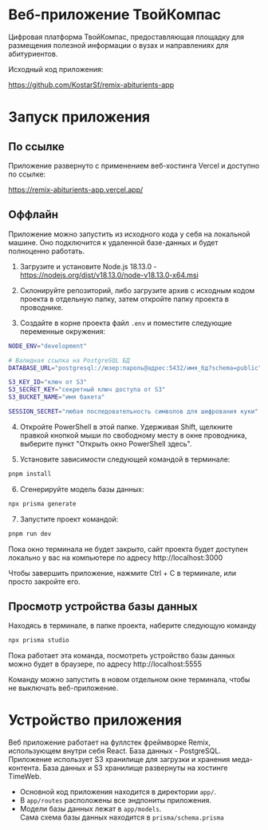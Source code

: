 # Веб-приложение ТвойКомпас

Цифровая платформа ТвойКомпас, предоставляющая площадку для размещения
полезной информации о вузах и направлениях для абитуриентов.

Исходный код приложения:

https://github.com/KostarSf/remix-abiturients-app

# Запуск приложения

## По ссылке

Приложение развернуто с применением веб-хостинга Vercel и доступно по ссылке:

https://remix-abiturients-app.vercel.app/

## Оффлайн

Приложение можно запустить из исходного кода у себя на локальной машине.
Оно подключится к удаленной базе-данных и будет полноценно работать.

1. Загрузите и установите Node.js 18.13.0 -
   https://nodejs.org/dist/v18.13.0/node-v18.13.0-x64.msi

2. Склонируйте репозиторий, либо загрузите архив с исходным кодом проекта
   в отдельную папку, затем откройте папку проекта в проводнике.

3. Создайте в корне проекта файл `.env` и поместите следующие переменные окружения:

```sh
NODE_ENV="development"

# Валидная ссылка на PostgreSQL БД
DATABASE_URL="postgresql://юзер:пароль@адрес:5432/имя_бд?schema=public"

S3_KEY_ID="ключ от S3"
S3_SECRET_KEY="секретный ключ доступа от S3"
S3_BUCKET_NAME="имя бакета"

SESSION_SECRET="любая последовательность символов для шифрования куки"
```

4. Откройте PowerShell в этой папке. Удерживая Shift,
   щелкните правкой кнопкой мыши по свободному месту в окне проводника,
   выберите пункт "Открыть окно PowerShell здесь".

5. Установите зависимости следующей командой в терминале:

```sh
pnpm install
```

6. Сгенерируйте модель базы данных:

```sh
npx prisma generate
```

7. Запустите проект командой:

```sh
pnpm run dev
```

Пока окно терминала не будет закрыто, сайт проекта будет доступен
локально у вас на компьютере по адресу http://localhost:3000

Чтобы завершить приложение, нажмите Ctrl + C в терминале, или просто
закройте его.

## Просмотр устройства базы данных

Находясь в терминале, в папке проекта, наберите следующую команду

```sh
npx prisma studio
```

Пока работает эта команда, посмотреть устройство базы данных можно
будет в браузере, по адресу http://localhost:5555

Команду можно запустить в новом отдельном окне терминала, чтобы не
выключать веб-приложение.

# Устройство приложения

Веб приложение работает на фуллстек фреймворке Remix, использующем внутри
себя React. База данных - PostgreSQL. Приложение использует S3 хранилище
для загрузки и хранения меда-контента. База данных и S3 хранилище развернуты
на хостинге TimeWeb.

- Основной код приложения находится в директории `app/`.
- В `app/routes` расположены все эндпониты приложения.
- Модели базы данных лежат в `app/models`. <br>
  Сама схема базы данных находится в `prisma/schema.prisma`
